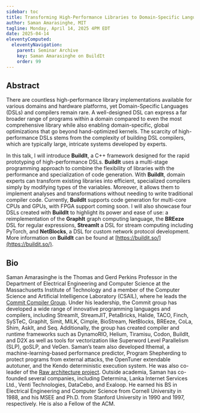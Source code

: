 ```yaml
---
sidebar: toc
title: Transforming High-Performance Libraries to Domain-Specific Languages and Optimizing Compilers with BuildIt
author: Saman Amarasinghe, MIT
tagline: Monday, April 14, 2025 4PM EDT
date: 2025-04-14
eleventyComputed:
  eleventyNavigation:
    parent: Seminar Archive
    key: Saman Amarasinghe on BuildIt
    order: 99
---
```


## Abstract

There are countless high-performance library implementations available for various domains and hardware platforms, yet Domain-Specific Languages (DSLs) and compilers remain rare. A well-designed DSL can express a far broader range of programs within a domain compared to even the most comprehensive library while also enabling domain-specific, global optimizations that go beyond hand-optimized kernels. The scarcity of high-performance DSLs stems from the complexity of building DSL compilers, which are typically large, intricate systems developed by experts.

In this talk, I will introduce **BuildIt**, a C++ framework designed for the rapid prototyping of high-performance DSLs. **BuildIt** uses a multi-stage programming approach to combine the flexibility of libraries with the performance and specialization of code generation. With **BuildIt**, domain experts can transform existing libraries into efficient, specialized compilers simply by modifying types of the variables. Moreover, it allows them to implement analyses and transformations without needing to write traditional compiler code. Currently, **BuildIt** supports code generation for multi-core CPUs and GPUs, with FPGA support coming soon. I will also showcase four DSLs created with **BuildIt** to highlight its power and ease of use: a reimplementation of the **GraphIt** graph computing language, the **BREeze** DSL for regular expressions, **StreamIt** a DSL for stream computing including PyTorch, and **NetBlocks**, a DSL for custom network protocol development. More information on **BuildIt** can be found at [https://buildit.so/](https://buildit.so/).

## Bio

Saman Amarasinghe is the Thomas and Gerd Perkins Professor in the Department of Electrical Engineering and Computer Science at the Massachusetts Institute of Technology and a member of the Computer Science and Artificial Intelligence Laboratory (CSAIL), where he leads the [Commit Compiler Group](https://commit.csail.mit.edu/). Under his leadership, the Commit group has developed a wide range of innovative programming languages and compilers, including StreamIt, StreamJIT, PetaBricks, Halide, TACO, Finch, SySTeC, GraphIt, Simit, MILK, Cimple, BioStream, NetBlocks, BREeze, CoLa, Shim, AskIt, and Seq. Additionally, the group has created compiler and runtime frameworks such as DynamoRIO, Helium, Tiramisu, Codon, BuildIt, and D2X as well as tools for vectorization like Superword Level Parallelism (SLP), goSLP, and VeGen. Saman’s team also developed Ithemal, a machine-learning-based performance predictor, Program Shepherding to protect programs from external attacks, the OpenTuner extendable autotuner, and the Kendo deterministic execution system. He was also co-leader of the [Raw architecture project](https://groups.csail.mit.edu/cag/raw/). Outside academia, Saman has co-founded several companies, including Determina, Lanka Internet Services Ltd., Venti Technologies, DataCebo, and Exaloop. He earned his BS in Electrical Engineering and Computer Science from Cornell University in 1988, and his MSEE and Ph.D. from Stanford University in 1990 and 1997, respectively. He is also a Fellow of the ACM.